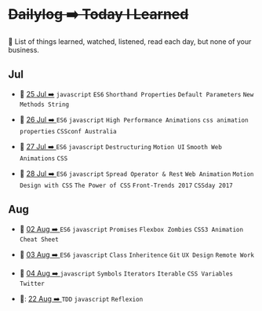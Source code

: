 # ~~Dailylog ➡️ Today I Learned~~

:newspaper: List of things learned, watched, listened, read each day, but none of your business.

## Jul

- :newspaper: [25 Jul ➡️](2017/07-Jul/log-25-07-2017.md)   `javascript` `ES6` `Shorthand Properties` `Default Parameters` `New Methods String`

- :newspaper: [26 Jul ➡️ ](2017/07-Jul/log-26-07-2017.md) `ES6` `javascript` `High Performance Animations` `css animation properties` `CSSconf Australia`

- :newspaper: [27 Jul ➡️ ](2017/07-Jul/log-27-07-2017.md) `ES6` `javascript` `Destructuring` `Motion UI` `Smooth Web Animations` `CSS`

- :newspaper: [28 Jul ➡️ ](2017/07-Jul/log-28-07-2017.md) `ES6` `javascript` `Spread Operator & Rest` `Web Animation` `Motion Design with CSS` `The Power of CSS` `Front-Trends 2017` `CSSday 2017`

## Aug

- :newspaper: [02 Aug ➡️ ](2017/08-Aug/log-02-08-2017.md) `ES6` `javascript` `Promises` `Flexbox Zombies` `CSS3 Animation Cheat Sheet`

- :newspaper: [03 Aug ➡️ ](2017/08-Aug/log-03-08-2017.md) `ES6` `javascript` `Class` `Inheritence` `Git` `UX Design` `Remote Work`

- :newspaper: [04 Aug ➡️ ](2017/08-Aug/log-04-08-2017.md) `javascript` `Symbols` `Iterators` `Iterable`  `CSS Variables`  `Twitter`

- 📝: [22 Aug ➡️ ](2017/08-Aug/log-22-08-2017.md) `TDD` `javascript` `Reflexion`
